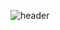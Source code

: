 ![header](https://capsule-render.vercel.app/api?type=soft&color=0:6DBBF7,100:6D72F7&height=300&section=header&text=iOS%20SungMin&fontSize=60&fontColor=000000)
